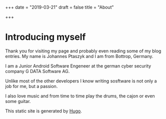 +++
date = "2019-03-21"
draft = false
title = "About"

+++
 
# Introducing myself

Thank you for visiting my page and probably even reading some of my blog entries. My name is Johannes Ptaszyk and I am from Bottrop, Germany.

I am a Junior Android Software Engeneer at the german cyber security company G DATA Software AG.

Unlike most of the other developers I know writing sosftware is not only a job for me, but a passion.

I also love music and from time to time play the drums, the cajon or even some guitar.


This static site is generated by [Hugo](http://gohugo.io). 